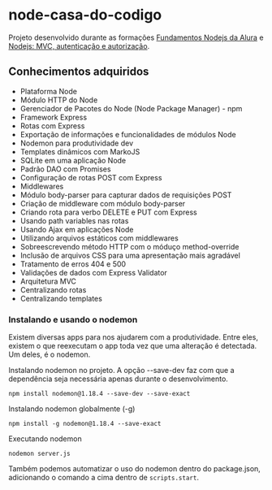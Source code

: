 # node-casa-do-codigo

Projeto desenvolvido durante as formações [Fundamentos Nodejs da Alura](https://cursos.alura.com.br/course/nodejs-fundamentos) e [Nodejs: MVC, autenticação e autorização](https://cursos.alura.com.br/course/node-mvc-autenticacao-autorizacao).

## Conhecimentos adquiridos
- Plataforma Node
- Módulo HTTP do Node
- Gerenciador de Pacotes do Node (Node Package Manager) - npm
- Framework Express
- Rotas com Express
- Exportação de informações e funcionalidades de módulos Node
- Nodemon para produtividade dev
- Templates dinâmicos com MarkoJS
- SQLite em uma aplicação Node
- Padrão DAO com Promises
- Configuração de rotas POST com Express
- Middlewares
- Módulo body-parser para capturar dados de requisições POST
- Criação de middleware com módulo body-parser
- Criando rota para verbo DELETE e PUT com Express
- Usando path variables nas rotas
- Usando Ajax em aplicações Node
- Utilizando arquivos estáticos com middlewares
- Sobreescrevendo método HTTP com o móduço method-override
- Inclusão de arquivos CSS para uma apresentação mais agradável
- Tratamento de erros 404 e 500
- Validações de dados com Express Validator
- Arquitetura MVC
- Centralizando rotas
- Centralizando templates

### Instalando e usando o nodemon

Existem diversas apps para nos ajudarem com a produtividade. Entre eles, existem o que reexecutam o app toda vez que uma alteração é detectada. Um deles, é o nodemon.

Instalando nodemon no projeto. A opção --save-dev faz com que a dependência seja necessária apenas durante o desenvolvimento.

```npm install nodemon@1.18.4 --save-dev --save-exact```

Instalando nodemon globalmente (-g)

```npm install -g nodemon@1.18.4 --save-exact```

Executando nodemon

```nodemon server.js```

Também podemos automatizar o uso do nodemon dentro do package.json, adicionando o comando a cima dentro de ```scripts.start```.
